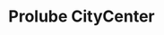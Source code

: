 ---
title: "Prolube CityCenter"
url: /mendoza/prolube-citycenter/
shop: reparación de automóviles
---